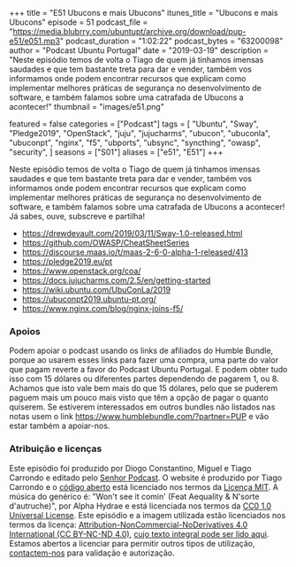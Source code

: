 +++
title = "E51 Ubucons e mais Ubucons"
itunes_title = "Ubucons e mais Ubucons"
episode = 51
podcast_file = "https://media.blubrry.com/ubuntupt/archive.org/download/pup-e51/e051.mp3"
podcast_duration = "1:02:22"
podcast_bytes = "63200098"
author = "Podcast Ubuntu Portugal"
date = "2019-03-19"
description = "Neste episódio temos de volta o Tiago de quem já tinhamos imensas saudades e que tem bastante treta para dar e vender, também vos informamos onde podem encontrar recursos que explicam como implementar melhores práticas de segurança no desenvolvimento de software, e também falamos sobre uma catrafada de Ubucons a acontecer!"
thumbnail = "images/e51.png"

featured = false
categories = ["Podcast"]
tags = [
  "Ubuntu",
  "Sway",
  "Pledge2019",
  "OpenStack",
  "juju",
  "jujucharms",
  "ubucon",
  "ubuconla",
  "ubuconpt",
  "nginx",
  "f5",
  "ubports",
  "ubsync",
  "syncthing",
  "owasp",
  "security",
]
seasons = ["S01"]
aliases = ["e51", "E51"]
+++

Neste episódio temos de volta o Tiago de quem já tinhamos imensas saudades e que tem bastante treta para dar e vender, também vos informamos onde podem encontrar recursos que explicam como implementar melhores práticas de segurança no desenvolvimento de software, e também falamos sobre uma catrafada de Ubucons a acontecer!
Já sabes, ouve, subscreve e partilha!

* https://drewdevault.com/2019/03/11/Sway-1.0-released.html
* https://github.com/OWASP/CheatSheetSeries
* https://discourse.maas.io/t/maas-2-6-0-alpha-1-released/413
* https://pledge2019.eu/pt
* https://www.openstack.org/coa/
* https://docs.jujucharms.com/2.5/en/getting-started
* https://wiki.ubuntu.com/UbuConLa/2019
* https://ubuconpt2019.ubuntu-pt.org/
* https://www.nginx.com/blog/nginx-joins-f5/


### Apoios
Podem apoiar o podcast usando os links de afiliados do Humble Bundle, porque ao usarem esses links para fazer uma compra, uma parte do valor que pagam reverte a favor do Podcast Ubuntu Portugal.
E podem obter tudo isso com 15 dólares ou diferentes partes dependendo de pagarem 1, ou 8.
Achamos que isto vale bem mais do que 15 dólares, pelo que se puderem paguem mais um pouco mais visto que têm a opção de pagar o quanto quiserem.
Se estiverem interessados em outros bundles não listados nas notas usem o link https://www.humblebundle.com/?partner=PUP e vão estar também a apoiar-nos.

### Atribuição e licenças
Este episódio foi produzido por Diogo Constantino, Miguel e Tiago Carrondo e editado pelo [Senhor Podcast](https://senhorpodcast.pt/).
O website é produzido por Tiago Carrondo e o [código aberto](https://gitlab.com/podcastubuntuportugal/website) está licenciado nos termos da [Licença MIT](https://gitlab.com/podcastubuntuportugal/website/main/LICENSE).
A música do genérico é: "Won't see it comin' (Feat Aequality & N'sorte d'autruche)", por Alpha Hydrae e está licenciada nos termos da [CC0 1.0 Universal License](https://creativecommons.org/publicdomain/zero/1.0/).
Este episódio e a imagem utilizada estão licenciados nos termos da licença: [Attribution-NonCommercial-NoDerivatives 4.0 International (CC BY-NC-ND 4.0)](https://creativecommons.org/licenses/by-nc-nd/4.0/), [cujo texto integral pode ser lido aqui](https://creativecommons.org/licenses/by-nc-nd/4.0/legalcode). Estamos abertos a licenciar para permitir outros tipos de utilização, [contactem-nos](https://podcastubuntuportugal.org/contactos) para validação e autorização.

